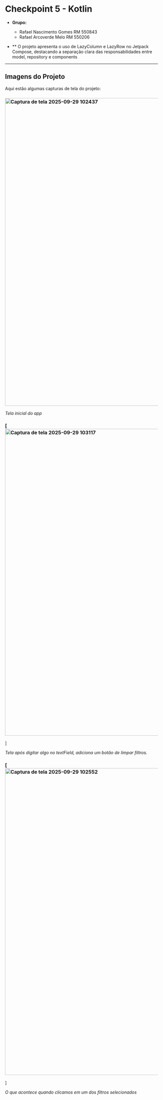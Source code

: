 
# Checkpoint 5 - Kotlin

* **Grupo:**
    * Rafael Nascimento Gomes RM 550843
    * Rafael Arcoverde Melo RM 550206

* ** O projeto apresenta o uso de LazyColumn e LazyRow no Jetpack Compose, destacando a separação clara das responsabilidades entre model, repository e components

---

## Imagens do Projeto

Aqui estão algumas capturas de tela do projeto:

### <img width="1919" height="1011" alt="Captura de tela 2025-09-29 102437" src="https://github.com/user-attachments/assets/331d1961-1d55-479f-848c-efb04bb0c9d3" />

*Tela inicial do app*

### [<img width="1918" height="1008" alt="Captura de tela 2025-09-29 103117" src="https://github.com/user-attachments/assets/118bbd66-a808-4013-98dc-db151d161ff5" />
]

*Tela após digitar algo no textField, adiciona um botão de limpar filtros.*

###  [<img width="1919" height="1008" alt="Captura de tela 2025-09-29 102552" src="https://github.com/user-attachments/assets/118bbd66-a808-4013-98dc-db151d161ff5" />
]

*O que acontece quando clicamos em um dos filtros selecionados*

